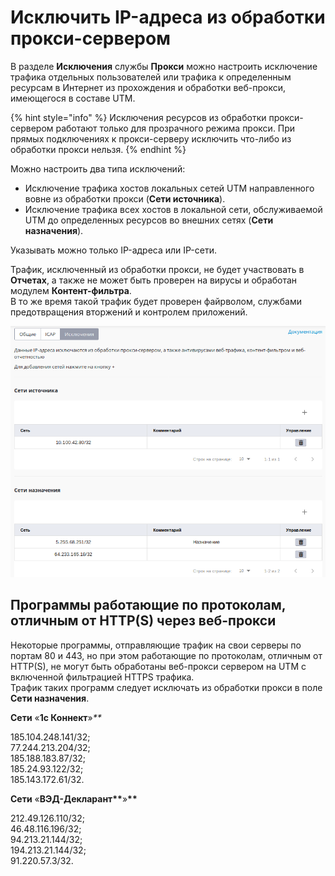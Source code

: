 # Исключить IP-адреса из обработки прокси-сервером

В разделе **Исключения** службы **Прокси** можно настроить исключение трафика отдельных пользователей или трафика к определенным ресурсам в Интернет из прохождения и обработки веб-прокси, имеющегося в составе UTM.

{% hint style="info" %}
Исключения ресурсов из обработки прокси-сервером работают только для прозрачного режима прокси. При прямых подключениях к прокси-серверу исключить что-либо из обработки прокси нельзя.
{% endhint %}

Можно настроить два типа исключений:

* Исключение трафика хостов локальных сетей UTM направленного вовне из обработки прокси \(**Сети источника**\).
* Исключение трафика всех хостов в локальной сети, обслуживаемой UTM до определенных ресурсов во внешних сетях \(**Сети назначения**\).

Указывать можно только IP-адреса или IP-сети.

Трафик, исключенный из обработки прокси, не будет участвовать в **Отчетах**, а также не может быть проверен на вирусы и обработан модулем **Контент-фильтра**.  
В то же время такой трафик будет проверен файрволом, службами предотвращения вторжений и контролем приложений.

![](../../.gitbook/assets/12025875.png)

## Программы работающие по протоколам, отличным от HTTP\(S\) через веб-прокси

Некоторые программы, отправляющие трафик на свои серверы по портам 80 и 443, но при этом работающие по протоколам, отличным от HTTP\(S\), не могут быть обработаны веб-прокси сервером на UTM с включенной фильтрацией HTTPS трафика.  
Трафик таких программ следует исключать из обработки прокси в поле **Сети назначения**.

**Сети** «**1с Коннект**»_\*\*_

185.104.248.141/32;  
77.244.213.204/32;  
185.188.183.87/32;  
185.24.93.122/32;  
185.143.172.61/32.

**Сети** «**ВЭД-Декларант\*\***»**\*\***

 212.49.126.110/32;   
46.48.116.196/32;  
94.213.21.144/32;   
194.213.21.144/32;   
91.220.57.3/32.

